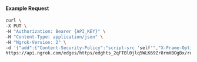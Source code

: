 <!-- Code generated for API Clients. DO NOT EDIT. -->

#### Example Request

```bash
curl \
-X PUT \
-H "Authorization: Bearer {API_KEY}" \
-H "Content-Type: application/json" \
-H "Ngrok-Version: 2" \
-d '{"add":{"Content-Security-Policy":"script-src 'self'","X-Frame-Options":"DENY"},"enabled":true}' \
https://api.ngrok.com/edges/https/edghts_2qFTBl0jlq5WLK69Zr8rmXBOgBx/routes/edghtsrt_2qFTBg8tcgL5vAizM84cqviklp3/response_headers
```
